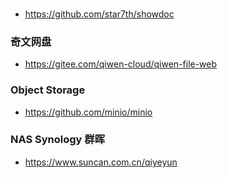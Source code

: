 
### 
- https://github.com/star7th/showdoc

### 奇文网盘
- https://gitee.com/qiwen-cloud/qiwen-file-web

### Object Storage
- https://github.com/minio/minio

### NAS Synology 群晖
- https://www.suncan.com.cn/qiyeyun
